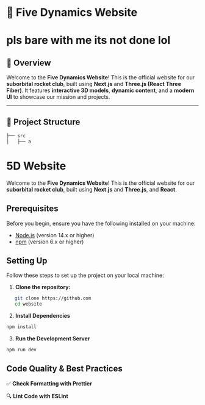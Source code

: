 # 🚀 Five Dynamics Website  

# pls bare with me its not done lol
## 📌 Overview  
Welcome to the **Five Dynamics Website**! This is the official website for our **suborbital rocket club**, built using **Next.js** and **Three.js (React Three Fiber)**. It features **interactive 3D models**, **dynamic content**, and a **modern UI** to showcase our mission and projects.  


---
## 📂 **Project Structure**  
```sh
├── src
│   ├── a

```

# 5D Website

Welcome to the **Five Dynamics Website**! This is the official website for our **suborbital rocket club**, built using **Next.js** and **Three.js**, and **React**.

## Prerequisites

Before you begin, ensure you have the following installed on your machine:
- [Node.js](https://nodejs.org/) (version 14.x or higher)
- [npm](https://www.npmjs.com/) (version 6.x or higher)

## Setting Up

Follow these steps to set up the project on your local machine:

1. **Clone the repository:**

```bash
   git clone https://github.com
   cd website
```

2. **Install Dependencies**
```bash
npm install
```
3. **Run the Development Server**
```bash
npm run dev
```

## Code Quality & Best Practices
✅ **Check Formatting with Prettier**

🔍 **Lint Code with ESLint**